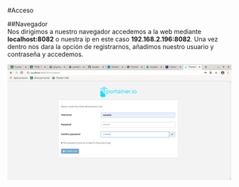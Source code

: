 #Acceso  

##Navegador  
Nos dirigimos a nuestro navegador accedemos a la web mediante **localhost:8082** o nuestra ip en este caso **192.168.2.196:8082**.
Una vez dentro nos dara la opción de registrarnos, añadimos nuestro usuario y contraseña y accedemos.  

![Registro](https://github.com/anasalasro/docker-portainer/blob/main/imagenes/Captura%20de%20pantalla%20de%202020-11-27%2014-22-33.png)
